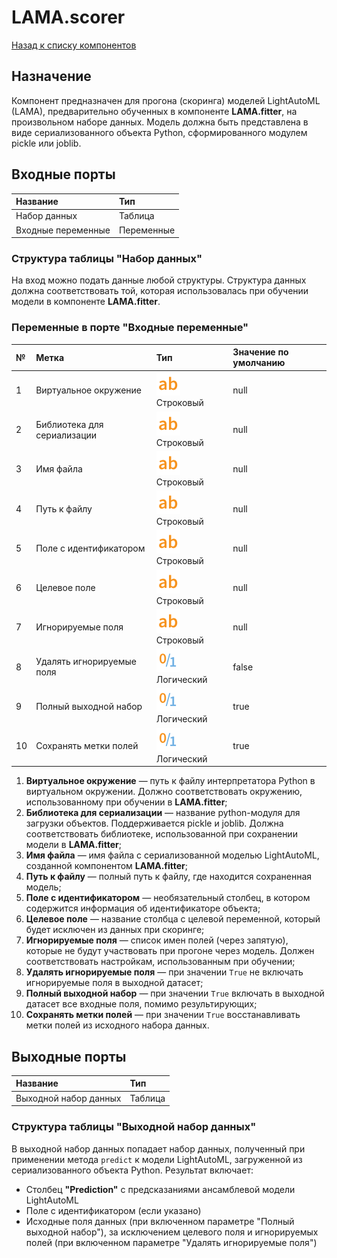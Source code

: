 # LAMA.scorer

[Назад к списку компонентов](../README.md)

## Назначение

Компонент предназначен для прогона (скоринга) моделей LightAutoML (LAMA), предварительно обученных в компоненте **LAMA.fitter**, на произвольном наборе данных. Модель должна быть представлена в виде сериализованного объекта Python, сформированного модулем pickle или joblib.

## Входные порты

| Название                | Тип        |
|:------------------------|:-----------|
| Набор данных            | Таблица    |
| Входные переменные      | Переменные |

### Структура таблицы "Набор данных"

На вход можно подать данные любой структуры. Структура данных должна соответствовать той, которая использовалась при обучении модели в компоненте **LAMA.fitter**.

### Переменные в порте "Входные переменные"

| №   | Метка                       | Тип                                     | Значение по умолчанию  |
|:----|:----------------------------|:----------------------------------------|:-----------------------|
| 1   | Виртуальное окружение       | ![](./img/string.svg) Строковый         | null                   |
| 2   | Библиотека для сериализации | ![](./img/string.svg) Строковый         | null                 |
| 3   | Имя файла                   | ![](./img/string.svg) Строковый         | null                   |
| 4   | Путь к файлу                | ![](./img/string.svg) Строковый         | null                   |
| 5   | Поле с идентификатором      | ![](./img/string.svg) Строковый         | null                   |
| 6   | Целевое поле                | ![](./img/string.svg) Строковый         | null                   |
| 7   | Игнорируемые поля           | ![](./img/string.svg) Строковый         | null                   |
| 8   | Удалять игнорируемые поля   | ![](./img/logical.svg) Логический       | false                  |
| 9   | Полный выходной набор       | ![](./img/logical.svg) Логический       | true                   |
| 10  | Сохранять метки полей       | ![](./img/logical.svg) Логический       | true                   |

1. **Виртуальное окружение** — путь к файлу интерпретатора Python в виртуальном окружении. Должно соответствовать окружению, использованному при обучении в **LAMA.fitter**;
2. **Библиотека для сериализации** — название python-модуля для загрузки объектов. Поддерживается pickle и joblib. Должна соответствовать библиотеке, использованной при сохранении модели в **LAMA.fitter**;
3. **Имя файла** — имя файла с сериализованной моделью LightAutoML, созданной компонентом **LAMA.fitter**;
4. **Путь к файлу** — полный путь к файлу, где находится сохраненная модель;
5. **Поле с идентификатором** — необязательный столбец, в котором содержится информация об идентификаторе объекта;
6. **Целевое поле** — название столбца с целевой переменной, который будет исключен из данных при скоринге;
7. **Игнорируемые поля** — список имен полей (через запятую), которые не будут участвовать при прогоне через модель. Должен соответствовать настройкам, использованным при обучении;
8. **Удалять игнорируемые поля** — при значении `True` не включать игнорируемые поля в выходной датасет;
9. **Полный выходной набор** — при значении `True` включать в выходной датасет все входные поля, помимо результирующих;
10. **Сохранять метки полей** — при значении `True` восстанавливать метки полей из исходного набора данных.

## Выходные порты

| Название              | Тип        |
|:----------------------|:-----------|
| Выходной набор данных | Таблица    |

### Структура таблицы "Выходной набор данных"

В выходной набор данных попадает набор данных, полученный при применении метода `predict` к модели LightAutoML, загруженной из сериализованного объекта Python. Результат включает:

* Столбец **"Prediction"** с предсказаниями ансамблевой модели LightAutoML
* Поле с идентификатором (если указано)
* Исходные поля данных (при включенном параметре "Полный выходной набор"), за исключением целевого поля и игнорируемых полей (при включенном параметре "Удалять игнорируемые поля")